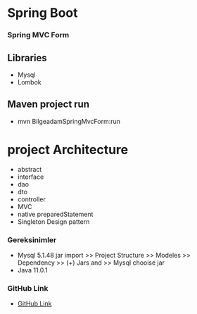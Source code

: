 # Spring Boot

### Spring MVC Form

## Libraries
* Mysql
* Lombok

## Maven project run
*  mvn  BilgeadamSpringMvcForm:run

# project Architecture
* abstract
* interface
* dao
* dto
* controller
* MVC
* native preparedStatement
* Singleton Design pattern

### Gereksinimler
* Mysql 5.1.48 jar import >> Project Structure >> Modeles >> Dependency >> (+) Jars and >> Mysql chooise jar
* Java 11.0.1




### GitHub Link
* [GitHub Link](https://github.com/hamitmizrak/Bilgeadam_SpringMvc_Form)

